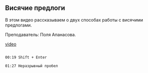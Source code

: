 ## Висячие предлоги

В этом видео рассказываем о двух способах работы с висячими предлогами.

Преподаватель: Поля Апанасова. 

[video](https://player.softculture.cc/embed/PRT/PRT_54.18.09_L3-4_Hanging_Words)

```chapters

00:19 Shift + Enter

01:27 Неразрывный пробел

```